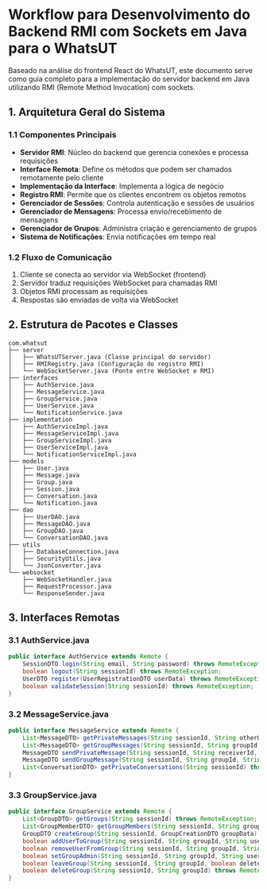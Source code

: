 # Workflow para Desenvolvimento do Backend RMI com Sockets em Java para o WhatsUT

Baseado na análise do frontend React do WhatsUT, este documento serve como guia completo para a implementação do servidor backend em Java utilizando RMI (Remote Method Invocation) com sockets.

## 1. Arquitetura Geral do Sistema

### 1.1 Componentes Principais
- **Servidor RMI**: Núcleo do backend que gerencia conexões e processa requisições
- **Interface Remota**: Define os métodos que podem ser chamados remotamente pelo cliente
- **Implementação da Interface**: Implementa a lógica de negócio
- **Registro RMI**: Permite que os clientes encontrem os objetos remotos
- **Gerenciador de Sessões**: Controla autenticação e sessões de usuários
- **Gerenciador de Mensagens**: Processa envio/recebimento de mensagens
- **Gerenciador de Grupos**: Administra criação e gerenciamento de grupos
- **Sistema de Notificações**: Envia notificações em tempo real

### 1.2 Fluxo de Comunicação
1. Cliente se conecta ao servidor via WebSocket (frontend)
2. Servidor traduz requisições WebSocket para chamadas RMI
3. Objetos RMI processam as requisições
4. Respostas são enviadas de volta via WebSocket

## 2. Estrutura de Pacotes e Classes

```
com.whatsut
├── server
│   ├── WhatsUTServer.java (Classe principal do servidor)
│   ├── RMIRegistry.java (Configuração do registro RMI)
│   └── WebSocketServer.java (Ponte entre WebSocket e RMI)
├── interfaces
│   ├── AuthService.java
│   ├── MessageService.java
│   ├── GroupService.java
│   ├── UserService.java
│   └── NotificationService.java
├── implementation
│   ├── AuthServiceImpl.java
│   ├── MessageServiceImpl.java
│   ├── GroupServiceImpl.java
│   ├── UserServiceImpl.java
│   └── NotificationServiceImpl.java
├── models
│   ├── User.java
│   ├── Message.java
│   ├── Group.java
│   ├── Session.java
│   ├── Conversation.java
│   └── Notification.java
├── dao
│   ├── UserDAO.java
│   ├── MessageDAO.java
│   ├── GroupDAO.java
│   └── ConversationDAO.java
├── utils
│   ├── DatabaseConnection.java
│   ├── SecurityUtils.java
│   └── JsonConverter.java
└── websocket
    ├── WebSocketHandler.java
    ├── RequestProcessor.java
    └── ResponseSender.java
```

## 3. Interfaces Remotas

### 3.1 AuthService.java
```java
public interface AuthService extends Remote {
    SessionDTO login(String email, String password) throws RemoteException;
    boolean logout(String sessionId) throws RemoteException;
    UserDTO register(UserRegistrationDTO userData) throws RemoteException;
    boolean validateSession(String sessionId) throws RemoteException;
}
```

### 3.2 MessageService.java
```java
public interface MessageService extends Remote {
    List<MessageDTO> getPrivateMessages(String sessionId, String otherUserId, int limit) throws RemoteException;
    List<MessageDTO> getGroupMessages(String sessionId, String groupId, int limit) throws RemoteException;
    MessageDTO sendPrivateMessage(String sessionId, String receiverId, String content) throws RemoteException;
    MessageDTO sendGroupMessage(String sessionId, String groupId, String content) throws RemoteException;
    List<ConversationDTO> getPrivateConversations(String sessionId) throws RemoteException;
}
```

### 3.3 GroupService.java
```java
public interface GroupService extends Remote {
    List<GroupDTO> getGroups(String sessionId) throws RemoteException;
    List<GroupMemberDTO> getGroupMembers(String sessionId, String groupId) throws RemoteException;
    GroupDTO createGroup(String sessionId, GroupCreationDTO groupData) throws RemoteException;
    boolean addUserToGroup(String sessionId, String groupId, String userId) throws RemoteException;
    boolean removeUserFromGroup(String sessionId, String groupId, String userId) throws RemoteException;
    boolean setGroupAdmin(String sessionId, String groupId, String userId) throws RemoteException;
    boolean leaveGroup(String sessionId, String groupId, boolean deleteIfAdmin) throws RemoteException;
    boolean deleteGroup(String sessionId, String groupId) throws RemoteException;
}
```
